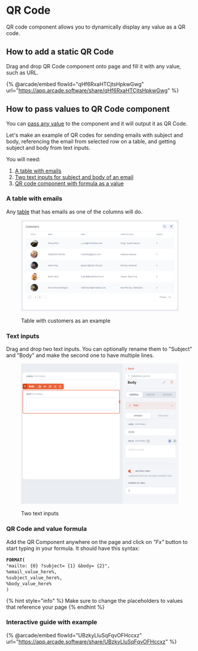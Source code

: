 # QR Code

QR code component allows you to dynamically display any value as a QR code.

## How to add a static QR Code

Drag and drop QR Code component onto page and fill it with any value, such as URL.

{% @arcade/embed flowId="qHf6RxaHTCjtsHpkwGwg" url="https://app.arcade.software/share/qHf6RxaHTCjtsHpkwGwg" %}

## How to pass values to QR Code component

You can [pass any value](layouts/overlays/overlay-parameters.md) to the component and it will output it as QR Code.

Let's make an example of QR codes for sending emails with subject and body, referencing the email from selected row on a table, and getting subject and body from text inputs.

You will need:

1. [A table with emails](qr-code.md#a-table-with-emails)
2. [Two text inputs for subject and body of an email](qr-code.md#text-inputs)
3. [QR code component with formula as a value](qr-code.md#qr-code-and-value-formula)

### A table with emails

Any [table](lists/table/) that has emails as one of the columns will do.

<figure><img src="../../../.gitbook/assets/image (932).png" alt=""><figcaption><p>Table with customers as an example</p></figcaption></figure>

### Text inputs

Drag and drop two text inputs. You can optionally rename them to "Subject" and "Body" and make the second one to have multiple lines.

<figure><img src="../../../.gitbook/assets/image (934).png" alt=""><figcaption><p>Two text inputs</p></figcaption></figure>

### QR Code and value formula

Add the QR Component anywhere on the page and click on _"Fx"_ button to start typing in your formula. It should have this syntax:

<pre><code><strong>FORMAT(
</strong>"mailto: {0} ?subject= {1} &#x26;body= {2}",
%email_value_here%,
%subject_value_here%,
%body_value_here% 
)
</code></pre>

{% hint style="info" %}
Make sure to change the placeholders to values that reference your page
{% endhint %}

### Interactive guide with example

{% @arcade/embed flowId="UBzkyLluSqFqvOFHccxz" url="https://app.arcade.software/share/UBzkyLluSqFqvOFHccxz" %}


